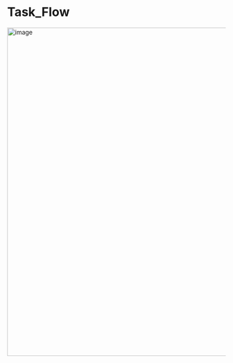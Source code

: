 # Task_Flow
<img width="714" height="757" alt="image" src="https://github.com/user-attachments/assets/cae731ff-565a-44f3-b523-9e1cc1208d16" />
